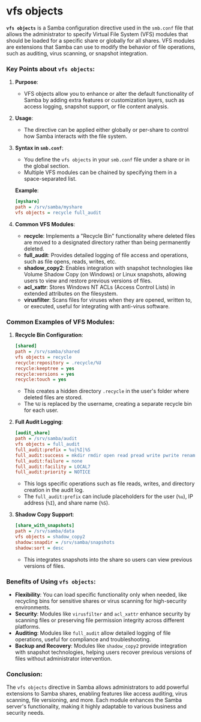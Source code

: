 # vfs objects
**`vfs objects`** is a Samba configuration directive used in the `smb.conf` file that allows the administrator to specify Virtual File System (VFS) modules that should be loaded for a specific share or globally for all shares. VFS modules are extensions that Samba can use to modify the behavior of file operations, such as auditing, virus scanning, or snapshot integration.

### Key Points about `vfs objects`:

1. **Purpose**:
   - VFS objects allow you to enhance or alter the default functionality of Samba by adding extra features or customization layers, such as access logging, snapshot support, or file content analysis.

2. **Usage**:
   - The directive can be applied either globally or per-share to control how Samba interacts with the file system.

3. **Syntax in `smb.conf`**:
   - You define the `vfs objects` in your `smb.conf` file under a share or in the global section.
   - Multiple VFS modules can be chained by specifying them in a space-separated list.
   
   **Example**:
   ```ini
   [myshare]
   path = /srv/samba/myshare
   vfs objects = recycle full_audit
   ```

4. **Common VFS Modules**:
   - **recycle**: Implements a "Recycle Bin" functionality where deleted files are moved to a designated directory rather than being permanently deleted.
   - **full_audit**: Provides detailed logging of file access and operations, such as file opens, reads, writes, etc.
   - **shadow_copy2**: Enables integration with snapshot technologies like Volume Shadow Copy (on Windows) or Linux snapshots, allowing users to view and restore previous versions of files.
   - **acl_xattr**: Stores Windows NT ACLs (Access Control Lists) in extended attributes on the filesystem.
   - **virusfilter**: Scans files for viruses when they are opened, written to, or executed, useful for integrating with anti-virus software.

### Common Examples of VFS Modules:

1. **Recycle Bin Configuration**:
   ```ini
   [shared]
   path = /srv/samba/shared
   vfs objects = recycle
   recycle:repository = .recycle/%U
   recycle:keeptree = yes
   recycle:versions = yes
   recycle:touch = yes
   ```

   - This creates a hidden directory `.recycle` in the user's folder where deleted files are stored.
   - The `%U` is replaced by the username, creating a separate recycle bin for each user.

2. **Full Audit Logging**:
   ```ini
   [audit_share]
   path = /srv/samba/audit
   vfs objects = full_audit
   full_audit:prefix = %u|%I|%S
   full_audit:success = mkdir rmdir open read pread write pwrite rename unlink
   full_audit:failure = none
   full_audit:facility = LOCAL7
   full_audit:priority = NOTICE
   ```

   - This logs specific operations such as file reads, writes, and directory creation in the audit log.
   - The `full_audit:prefix` can include placeholders for the user (`%u`), IP address (`%I`), and share name (`%S`).

3. **Shadow Copy Support**:
   ```ini
   [share_with_snapshots]
   path = /srv/samba/data
   vfs objects = shadow_copy2
   shadow:snapdir = /srv/samba/snapshots
   shadow:sort = desc
   ```

   - This integrates snapshots into the share so users can view previous versions of files.

### Benefits of Using `vfs objects`:

- **Flexibility**: You can load specific functionality only when needed, like recycling bins for sensitive shares or virus scanning for high-security environments.
- **Security**: Modules like `virusfilter` and `acl_xattr` enhance security by scanning files or preserving file permission integrity across different platforms.
- **Auditing**: Modules like `full_audit` allow detailed logging of file operations, useful for compliance and troubleshooting.
- **Backup and Recovery**: Modules like `shadow_copy2` provide integration with snapshot technologies, helping users recover previous versions of files without administrator intervention.

### Conclusion:
The `vfs objects` directive in Samba allows administrators to add powerful extensions to Samba shares, enabling features like access auditing, virus scanning, file versioning, and more. Each module enhances the Samba server's functionality, making it highly adaptable to various business and security needs.
